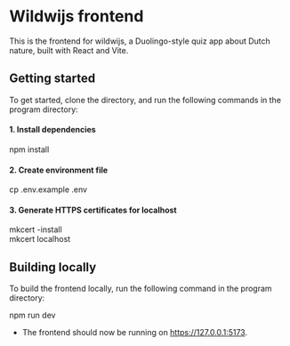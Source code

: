 # Wildwijs frontend

This is the frontend for wildwijs, a Duolingo-style quiz app about Dutch nature, built with React and Vite.

## Getting started

To get started, clone the directory, and run the following commands in the program directory:

#### 1. Install dependencies

npm install

#### 2. Create environment file

cp .env.example .env

#### 3. Generate HTTPS certificates for localhost

mkcert -install\
mkcert localhost


## Building locally

To build the frontend locally, run the following command in the program directory:

npm run dev

- The frontend should now be running on https://127.0.0.1:5173.